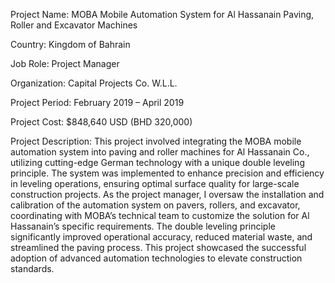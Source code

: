 Project Name: MOBA Mobile Automation System for Al Hassanain Paving, Roller and Excavator Machines

Country: Kingdom of Bahrain

Job Role: Project Manager

Organization: Capital Projects Co. W.L.L.

Project Period: February 2019 – April 2019

Project Cost: $848,640 USD (BHD 320,000)

Project Description:
This project involved integrating the MOBA mobile automation system into paving and roller machines for Al Hassanain Co., utilizing cutting-edge German technology with a unique double leveling principle. The system was implemented to enhance precision and efficiency in leveling operations, ensuring optimal surface quality for large-scale construction projects. As the project manager, I oversaw the installation and calibration of the automation system on pavers, rollers, and excavator, coordinating with MOBA’s technical team to customize the solution for Al Hassanain’s specific requirements. The double leveling principle significantly improved operational accuracy, reduced material waste, and streamlined the paving process. This project showcased the successful adoption of advanced automation technologies to elevate construction standards.

